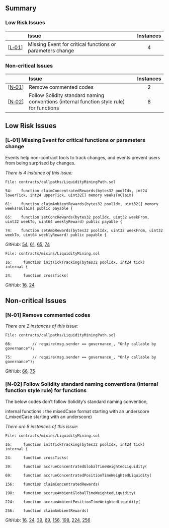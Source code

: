 ## Summary

### Low Risk Issues

| |Issue|Instances|
|-|:-|:-:|
| [[L&#x2011;01](#l01-missing-events)] | Missing Event for critical functions or parameters change | 4 |

### Non-critical Issues

| |Issue|Instances|
|-|:-|:-:|
| [[N&#x2011;01](#n01-remove-commented-code)] | Remove commented codes | 2 |
| [[N&#x2011;02](#n02-follow-solidity-standard)] | Follow Solidity standard naming conventions (internal function style rule) for functions | 8 |


## Low Risk Issues


### [L&#x2011;01] Missing Event for critical functions or parameters change

Events help non-contract tools to track changes, and events prevent users from being surprised by changes.

*There is 4 instance of this issue:*

```solidity
File: contracts/callpaths/LiquidityMiningPath.sol

54:    function claimConcentratedRewards(bytes32 poolIdx, int24 lowerTick, int24 upperTick, uint32[] memory weeksToClaim)

61:    function claimAmbientRewards(bytes32 poolIdx, uint32[] memory weeksToClaim) public payable {

65:    function setConcRewards(bytes32 poolIdx, uint32 weekFrom, uint32 weekTo, uint64 weeklyReward) public payable {

74:    function setAmbRewards(bytes32 poolIdx, uint32 weekFrom, uint32 weekTo, uint64 weeklyReward) public payable {

```
*GitHub*: [54](https://github.com/code-423n4/2023-10-canto/blob/37a1d64cf3a10bf37cbc287a22e8991f04298fa0/canto_ambient/contracts/callpaths/LiquidityMiningPath.sol#L54), [61](https://github.com/code-423n4/2023-10-canto/blob/37a1d64cf3a10bf37cbc287a22e8991f04298fa0/canto_ambient/contracts/callpaths/LiquidityMiningPath.sol#L61C1-L61C97), [65](https://github.com/code-423n4/2023-10-canto/blob/37a1d64cf3a10bf37cbc287a22e8991f04298fa0/canto_ambient/contracts/callpaths/LiquidityMiningPath.sol#L65C1-L65C115), [74](https://github.com/code-423n4/2023-10-canto/blob/37a1d64cf3a10bf37cbc287a22e8991f04298fa0/canto_ambient/contracts/callpaths/LiquidityMiningPath.sol#L74C1-L74C114)

```solidity
File: contracts/mixins/LiquidityMining.sol

16:     function initTickTracking(bytes32 poolIdx, int24 tick) internal {

24:     function crossTicks(

```

*GitHub*: [16](https://github.com/code-423n4/2023-10-canto/blob/37a1d64cf3a10bf37cbc287a22e8991f04298fa0/canto_ambient/contracts/mixins/LiquidityMining.sol#L16), [24](https://github.com/code-423n4/2023-10-canto/blob/37a1d64cf3a10bf37cbc287a22e8991f04298fa0/canto_ambient/contracts/mixins/LiquidityMining.sol#L24C1-L24C25)

## Non-critical Issues

### [N&#x2011;01] Remove commented codes

*There are 2 instances of this issue:*

```solidity
File: contracts/callpaths/LiquidityMiningPath.sol

66:         // require(msg.sender == governance_, "Only callable by governance");

75:         // require(msg.sender == governance_, "Only callable by governance");

```
*GitHub*: [66](https://github.com/code-423n4/2023-10-canto/blob/37a1d64cf3a10bf37cbc287a22e8991f04298fa0/canto_ambient/contracts/callpaths/LiquidityMiningPath.sol#L66), [75](https://github.com/code-423n4/2023-10-canto/blob/37a1d64cf3a10bf37cbc287a22e8991f04298fa0/canto_ambient/contracts/callpaths/LiquidityMiningPath.sol#L75)

### [N&#x2011;02] Follow Solidity standard naming conventions (internal function style rule) for functions

The below codes don’t follow Solidity’s standard naming convention,

internal functions : the mixedCase format starting with an underscore (_mixedCase starting with an underscore)

*There are 8 instances of this issue:*

```solidity
File: contracts/mixins/LiquidityMining.sol

16:     function initTickTracking(bytes32 poolIdx, int24 tick) internal {

24:     function crossTicks(

39:     function accrueConcentratedGlobalTimeWeightedLiquidity(

69:     function accrueConcentratedPositionTimeWeightedLiquidity(

156:    function claimConcentratedRewards(

198:    function accrueAmbientGlobalTimeWeightedLiquidity(

224:    function accrueAmbientPositionTimeWeightedLiquidity(

256:    function claimAmbientRewards(

```
*GitHub*: [16](https://github.com/code-423n4/2023-10-canto/blob/37a1d64cf3a10bf37cbc287a22e8991f04298fa0/canto_ambient/contracts/mixins/LiquidityMining.sol#L16C1-L16C70), [24](https://github.com/code-423n4/2023-10-canto/blob/37a1d64cf3a10bf37cbc287a22e8991f04298fa0/canto_ambient/contracts/mixins/LiquidityMining.sol#L24C1-L24C25), [39](https://github.com/code-423n4/2023-10-canto/blob/37a1d64cf3a10bf37cbc287a22e8991f04298fa0/canto_ambient/contracts/mixins/LiquidityMining.sol#L39C1-L39C60), [69](https://github.com/code-423n4/2023-10-canto/blob/37a1d64cf3a10bf37cbc287a22e8991f04298fa0/canto_ambient/contracts/mixins/LiquidityMining.sol#L69), [156](https://github.com/code-423n4/2023-10-canto/blob/37a1d64cf3a10bf37cbc287a22e8991f04298fa0/canto_ambient/contracts/mixins/LiquidityMining.sol#L156), [198](https://github.com/code-423n4/2023-10-canto/blob/37a1d64cf3a10bf37cbc287a22e8991f04298fa0/canto_ambient/contracts/mixins/LiquidityMining.sol#L198C1-L198C55), [224](https://github.com/code-423n4/2023-10-canto/blob/37a1d64cf3a10bf37cbc287a22e8991f04298fa0/canto_ambient/contracts/mixins/LiquidityMining.sol#L224C1-L224C57), [256](https://github.com/code-423n4/2023-10-canto/blob/37a1d64cf3a10bf37cbc287a22e8991f04298fa0/canto_ambient/contracts/mixins/LiquidityMining.sol#L256C1-L256C34)
